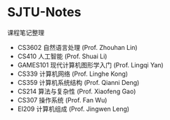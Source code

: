 # SJTU-Notes

课程笔记整理

- CS3602 自然语言处理 (Prof. Zhouhan Lin)
- CS410 人工智能 (Prof. Shuai Li)
- GAMES101 现代计算机图形学入门 (Prof. Lingqi Yan)
- CS339 计算机网络 (Prof. Linghe Kong)
- CS359 计算机系统结构 (Prof. Qianni Deng)
- CS214 算法与复杂性 (Prof. Xiaofeng Gao)
- CS307 操作系统 (Prof. Fan Wu)
- EI209 计算机组成 (Prof. Jingwen Leng)